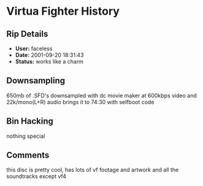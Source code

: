# Virtua Fighter History

## Rip Details

- **User:** faceless
- **Date:** 2001-09-20 18:31:43
- **Status:** works like a charm

## Downsampling

650mb of .SFD's downsampled with dc movie maker at 600kbps video and 22k/mono(L+R) audio brings it to 74:30 with selfboot code

## Bin Hacking

nothing special

## Comments

this disc is pretty cool, has lots of vf footage and artwork and all the soundtracks except vf4

